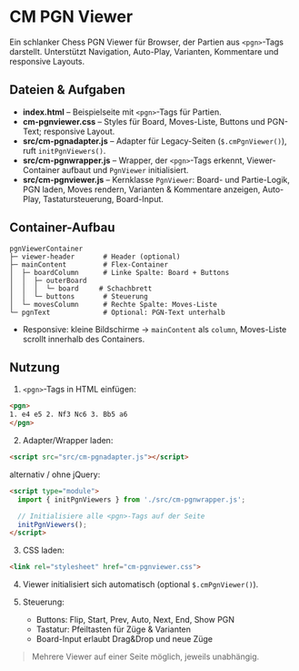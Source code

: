 # CM PGN Viewer

Ein schlanker Chess PGN Viewer für Browser, der Partien aus `<pgn>`-Tags darstellt. Unterstützt Navigation, Auto-Play, Varianten, Kommentare und responsive Layouts.

## Dateien & Aufgaben

* **index.html** – Beispielseite mit `<pgn>`-Tags für Partien.
* **cm-pgnviewer.css** – Styles für Board, Moves-Liste, Buttons und PGN-Text; responsive Layout.
* **src/cm-pgnadapter.js** – Adapter für Legacy-Seiten (`$.cmPgnViewer()`), ruft `initPgnViewers()`.
* **src/cm-pgnwrapper.js** – Wrapper, der `<pgn>`-Tags erkennt, Viewer-Container aufbaut und `PgnViewer` initialisiert.
* **src/cm-pgnviewer.js** – Kernklasse `PgnViewer`: Board- und Partie-Logik, PGN laden, Moves rendern, Varianten & Kommentare anzeigen, Auto-Play, Tastatursteuerung, Board-Input.

## Container-Aufbau

```
pgnViewerContainer
├─ viewer-header       # Header (optional)
├─ mainContent         # Flex-Container
│  ├─ boardColumn      # Linke Spalte: Board + Buttons
│  │  ├─ outerBoard
│  │  │  └─ board     # Schachbrett
│  │  └─ buttons       # Steuerung
│  └─ movesColumn      # Rechte Spalte: Moves-Liste
└─ pgnText             # Optional: PGN-Text unterhalb
```

* Responsive: kleine Bildschirme → `mainContent` als `column`, Moves-Liste scrollt innerhalb des Containers.

## Nutzung

1. `<pgn>`-Tags in HTML einfügen:

```html
<pgn>
1. e4 e5 2. Nf3 Nc6 3. Bb5 a6
</pgn>
```

2. Adapter/Wrapper laden:

```html
<script src="src/cm-pgnadapter.js"></script>
```

alternativ / ohne jQuery: 
```html
<script type="module">
  import { initPgnViewers } from './src/cm-pgnwrapper.js';

  // Initialisiere alle <pgn>-Tags auf der Seite
  initPgnViewers();
</script>
```

3. CSS laden:

```html
<link rel="stylesheet" href="cm-pgnviewer.css">
```

4. Viewer initialisiert sich automatisch (optional `$.cmPgnViewer()`).

5. Steuerung:

   * Buttons: Flip, Start, Prev, Auto, Next, End, Show PGN
   * Tastatur: Pfeiltasten für Züge & Varianten
   * Board-Input erlaubt Drag&Drop und neue Züge

> Mehrere Viewer auf einer Seite möglich, jeweils unabhängig.
